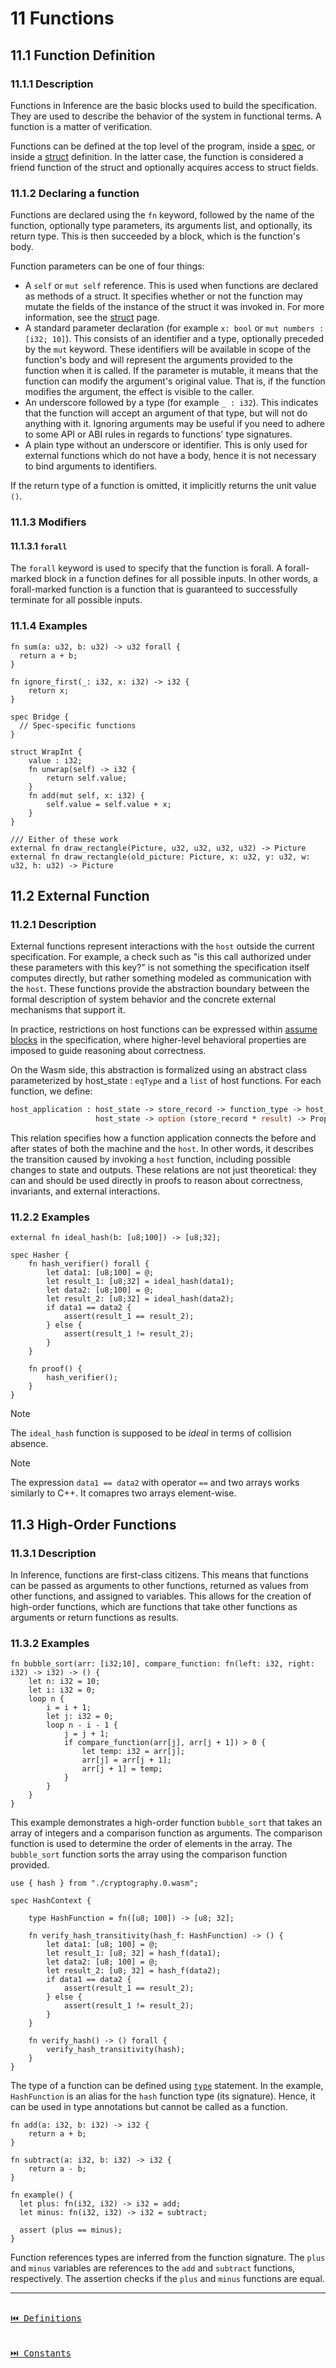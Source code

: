 # 11 Functions

## 11.1 Function Definition

### 11.1.1 Description

Functions in Inference are the basic blocks used to build the specification. They are used to describe the behavior of the system in functional terms. A function is a matter of verification.

Functions can be defined at the top level of the program, inside a [spec](./definitions.md#105-spec), or inside a [struct](./definitions.md#107-struct) definition. In the latter case, the function is considered a friend function of the struct and optionally acquires access to struct fields.

### 11.1.2 Declaring a function

Functions are declared using the `fn` keyword, followed by the name of the function, optionally type parameters, its arguments list, and optionally, its return type. This is then succeeded by a block, which is the function's body.

Function parameters can be one of four things: 

- A `self` or `mut self` reference. This is used when functions are declared as methods of a struct. It specifies whether or not the function may mutate the fields of the instance of the struct it was invoked in. For more information, see the [struct](./definitions.md#107-struct) page.
- A standard parameter declaration (for example `x: bool` or `mut numbers : [i32; 10]`). This consists of an identifier and a type, optionally preceded by the `mut` keyword. These identifiers will be available in scope of the function's body and will represent the arguments provided to the function when it is called. If the parameter is mutable, it means that the function can modify the argument's original value. That is, if the function modifies the argument, the effect is visible to the caller.
- An underscore followed by a type (for example `_ : i32`). This indicates that the function will accept an argument of that type, but will not do anything with it. Ignoring arguments may be useful if you need to adhere to some API or ABI rules in regards to functions' type signatures.
- A plain type without an underscore or identifier. This is only used for external functions which do not have a body, hence it is not necessary to bind arguments to identifiers.

If the return type of a function is omitted, it implicitly returns the unit value `()`.

### 11.1.3 Modifiers

#### 11.1.3.1 `forall`

The `forall` keyword is used to specify that the function is forall. A forall-marked block in a function defines for all possible inputs. In other words, a forall-marked function is a function that is guaranteed to successfully terminate for all possible inputs.

### 11.1.4 Examples

```inference
fn sum(a: u32, b: u32) -> u32 forall {
  return a + b;
}

fn ignore_first(_: i32, x: i32) -> i32 {
    return x;
}

spec Bridge {
  // Spec-specific functions
}

struct WrapInt {
    value : i32;
    fn unwrap(self) -> i32 {
        return self.value;
    }
    fn add(mut self, x: i32) {
        self.value = self.value + x;
    }
}

/// Either of these work
external fn draw_rectangle(Picture, u32, u32, u32, u32) -> Picture
external fn draw_rectangle(old_picture: Picture, x: u32, y: u32, w: u32, h: u32) -> Picture
```

## 11.2 External Function

### 11.2.1 Description

External functions represent interactions with the `host` outside the current specification. For example, a check such as "is this call authorized under these parameters with this key?" is not something the specification itself computes directly, but rather something modeled as communication with the `host`. These functions provide the abstraction boundary between the formal description of system behavior and the concrete external mechanisms that support it.

In practice, restrictions on host functions can be expressed within [assume blocks](./general-description.md#313-assume) in the specification, where higher-level behavioral properties are imposed to guide reasoning about correctness.

On the Wasm side, this abstraction is formalized using an abstract class parameterized by host_state : `eqType` and a `list` of host functions. For each function, we define:

```ocaml
host_application : host_state -> store_record -> function_type -> host_function -> seq value ->
                   host_state -> option (store_record * result) -> Prop
```

This relation specifies how a function application connects the before and after states of both the machine and the `host`. In other words, it describes the transition caused by invoking a `host` function, including possible changes to state and outputs. These relations are not just theoretical: they can and should be used directly in proofs to reason about correctness, invariants, and external interactions.

### 11.2.2 Examples

```inference
external fn ideal_hash(b: [u8;100]) -> [u8;32];

spec Hasher {
    fn hash_verifier() forall {
        let data1: [u8;100] = @;
        let result_1: [u8;32] = ideal_hash(data1);
        let data2: [u8;100] = @;
        let result_2: [u8;32] = ideal_hash(data2);
        if data1 == data2 {
            assert(result_1 == result_2);
        } else {
            assert(result_1 != result_2);
        }
    }

    fn proof() {
        hash_verifier();
    }
}
```

> [!NOTE]
> The `ideal_hash` function is supposed to be _ideal_ in terms of collision absence.

> [!NOTE]
> The expression `data1 == data2` with operator `==` and two arrays works similarly to C++. It comapres two arrays element-wise.

## 11.3 High-Order Functions

### 11.3.1 Description

In Inference, functions are first-class citizens. This means that functions can be passed as arguments to other functions, returned as values from other functions, and assigned to variables. This allows for the creation of high-order functions, which are functions that take other functions as arguments or return functions as results.

### 11.3.2 Examples

```inference
fn bubble_sort(arr: [i32;10], compare_function: fn(left: i32, right: i32) -> i32) -> () {
    let n: i32 = 10;
    let i: i32 = 0;
    loop n {
        i = i + 1;
        let j: i32 = 0;
        loop n - i - 1 {
            j = j + 1;
            if compare_function(arr[j], arr[j + 1]) > 0 {
                let temp: i32 = arr[j];
                arr[j] = arr[j + 1];
                arr[j + 1] = temp;
            }
        }
    }
}
```

This example demonstrates a high-order function `bubble_sort` that takes an array of integers and a comparison function as arguments. The comparison function is used to determine the order of elements in the array. The `bubble_sort` function sorts the array using the comparison function provided.

```inference
use { hash } from "./cryptography.0.wasm";

spec HashContext {

    type HashFunction = fn([u8; 100]) -> [u8; 32];

    fn verify_hash_transitivity(hash_f: HashFunction) -> () {
        let data1: [u8; 100] = @;
        let result_1: [u8; 32] = hash_f(data1);
        let data2: [u8; 100] = @;
        let result_2: [u8; 32] = hash_f(data2);
        if data1 == data2 {
            assert(result_1 == result_2);
        } else {
            assert(result_1 != result_2);
        }
    }

    fn verify_hash() -> () forall {
        verify_hash_transitivity(hash);
    }
}
```

The type of a function can be defined using [`type`](./statements.md#911-type-definition) statement. In the example, `HashFunction` is an alias for the `hash` function type (its signature). Hence, it can be used in type annotations but cannot be called as a function.

```inference
fn add(a: i32, b: i32) -> i32 {
    return a + b;
}

fn subtract(a: i32, b: i32) -> i32 {
    return a - b;
}

fn example() {
  let plus: fn(i32, i32) -> i32 = add;
  let minus: fn(i32, i32) -> i32 = subtract;

  assert (plus == minus);
}
```

Function references types are inferred from the function signature. The `plus` and `minus` variables are references to the `add` and `subtract` functions, respectively. The assertion checks if the `plus` and `minus` functions are equal.

---

[<kbd><br>⏮️ Definitions<br><br></kbd>](./definitions.md)
[<kbd><br>⏭️ Constants<br><br></kbd>](./constants.md)
